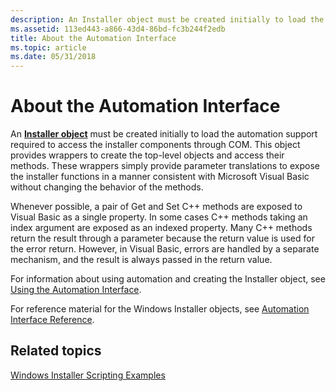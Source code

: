 ```yaml
---
description: An Installer object must be created initially to load the automation support required to access the installer components through COM.
ms.assetid: 113ed443-a866-43d4-86bd-fc3b244f2edb
title: About the Automation Interface
ms.topic: article
ms.date: 05/31/2018
---
```


# About the Automation Interface

An [**Installer object**](installer-object.md) must be created initially to load the automation support required to access the installer components through COM. This object provides wrappers to create the top-level objects and access their methods. These wrappers simply provide parameter translations to expose the installer functions in a manner consistent with Microsoft Visual Basic without changing the behavior of the methods.

Whenever possible, a pair of Get and Set C++ methods are exposed to Visual Basic as a single property. In some cases C++ methods taking an index argument are exposed as an indexed property. Many C++ methods return the result through a parameter because the return value is used for the error return. However, in Visual Basic, errors are handled by a separate mechanism, and the result is always passed in the return value.

For information about using automation and creating the Installer object, see [Using the Automation Interface](using-the-automation-interface.md).

For reference material for the Windows Installer objects, see [Automation Interface Reference](automation-interface-reference.md).

## Related topics

<dl> <dt>

[Windows Installer Scripting Examples](windows-installer-scripting-examples.md)
</dt> </dl>

 

 



